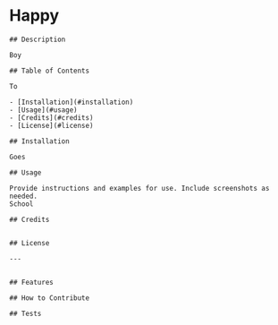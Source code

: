 # Happy 

    ## Description

    Boy

    ## Table of Contents

    To

    - [Installation](#installation)
    - [Usage](#usage)
    - [Credits](#credits)
    - [License](#license)

    ## Installation

    Goes

    ## Usage

    Provide instructions and examples for use. Include screenshots as needed.
    School

    ## Credits


    ## License

    ---


    ## Features

    ## How to Contribute

    ## Tests